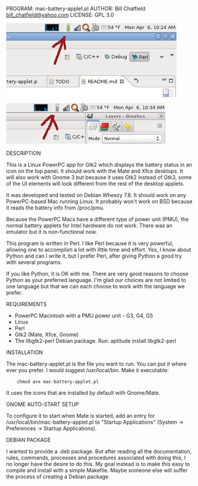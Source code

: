 PROGRAM: mac-battery-applet.pl
AUTHOR:  Bill Chatfield <bill_chatfield@yahoo.com>
LICENSE: GPL 3.0

![Screenshot](/docs/images/gtk2-battery-closeup.png?raw=true "Screenshot of Mate with fully charged battery")

![Screenshot](/docs/images/gtk-battery-closeup-blue.png?raw=true "Screenshot of Mate with the Mac Battery Applet")

DESCRIPTION

This is a Linux PowerPC app for Gtk2 which displays the
battery status in an icon on the top panel. It should work with the Mate and
Xfce desktops. It will also work with Gnome 3 but because it uses Gtk2
instead of Gtk3, some of the UI elements will look different from the rest
of the desktop applets.

It was developed and tested on Debian Wheezy 7.8. It should work on any 
PowerPC-based Mac running Linux. It probably won't work on BSD because it
reads the battery info from /proc/pmu.

Because the PowerPC Macs have a different type of power unit (PMU), the normal
battery applets for Intel hardware do not work. There was an emulator but it 
is non-functional now.

This program is written in Perl. I like Perl because it is very powerful,
allowing one to accomplish a lot with little time and effort. Yes, I know
about Python and can I write it, but I prefer Perl, after giving Python a
good try with several programs. 

If you like Python, it is OK with me. There are very good reasons to choose 
Python as your preferred language. I'm glad our choices are not limited to 
one language but that we can each choose to work with the language we prefer.


REQUIREMENTS

* PowerPC Macintosh with a PMU power unit - G3, G4, G5
* Linux
* Perl
* Gtk2 (Mate, Xfce, Gnome)
* The libgtk2-perl Debian package. Run: aptitude install libgtk2-perl


INSTALLATION

The mac-battery-applet.pl is the file you want to run. You can put it where
ever you prefer. I would suggest /usr/local/bin. Make it executable:

        chmod a+x mac-battery-applet.pl

It uses the icons that are installed by default with Gnome/Mate.


GNOME AUTO-START SETUP

To configure it to start when Mate is started, add an entry for
/usr/local/bin/mac-battery-applet.pl to "Startup Applications"
(System -> Preferences -> Startup Applications).


DEBIAN PACKAGE

I wanted to provide a .deb package. But after reading all the documentation,
rules, commands, processes and procedures associated with doing this, I no
longer have the desire to do this. My goal instead is to make this easy to
compile and install with a simple Makefile. Maybe someone else will suffer
the process of creating a Debian package.
